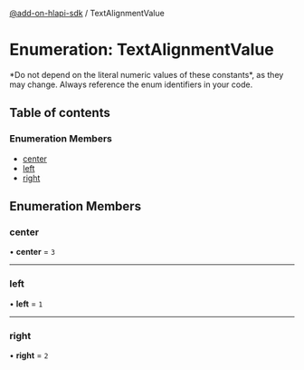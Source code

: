 [@add-on-hlapi-sdk](../overview.md) / TextAlignmentValue

# Enumeration: TextAlignmentValue

<InlineAlert slots="text" variant="warning"/>
*Do not depend on the literal numeric values of these constants*, as they may change. Always reference the enum identifiers in your code.

## Table of contents

### Enumeration Members

- [center](text-alignment-value.md#center)
- [left](text-alignment-value.md#left)
- [right](text-alignment-value.md#right)

## Enumeration Members

### <a id="center" name="center"></a> center

• **center** = ``3``

___

### <a id="left" name="left"></a> left

• **left** = ``1``

___

### <a id="right" name="right"></a> right

• **right** = ``2``
